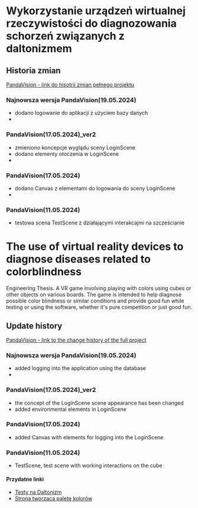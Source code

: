 # Wykorzystanie urządzeń wirtualnej rzeczywistości do diagnozowania schorzeń związanych z daltonizmem
## Historia zmian
[PandaVision - link do hisotrii zmian pełnego projektu](https://urstudrzeszow-my.sharepoint.com/:f:/g/personal/op117987_stud_ur_edu_pl/ErKOaEbjQppOsu3n0woqZ-UBQxYMwYwrn2oQvW06TFP1-A?e=ROyC1G)

### **Najnowsza wersja** PandaVision(19.05.2024)
- dodano logowanie do aplikacji z użyciem bazy danych
- 
### PandaVision(17.05.2024)_ver2
- zmieniono koncepcje wyglądu sceny LoginScene
- dodano elementy otoczenia w LoginScene
- 
### PandaVision(17.05.2024)
- dodano Canvas z elementami do logowania do sceny LoginScene
- 
### PandaVision(11.05.2024)
- testowa scena TestScene z działającymi interakcajmi na szcześcianie


# The use of virtual reality devices to diagnose diseases related to colorblindness
Engineering Thesis. A VR game involving playing with colors using cubes or other objects on various boards. The game is intended to help diagnose possible color blindness or similar conditions and provide good fun while testing or using the software, whether it's pure competition or just good fun.

## Update history
[PandaVision - link to the change history of the full project](https://urstudrzeszow-my.sharepoint.com/:f:/g/personal/op117987_stud_ur_edu_pl/ErKOaEbjQppOsu3n0woqZ-UBQxYMwYwrn2oQvW06TFP1-A?e=ROyC1G)

### **Najnowsza wersja** PandaVision(19.05.2024)
- added logging into the application using the database
- 
### PandaVision(17.05.2024)_ver2
- the concept of the LoginScene scene appearance has been changed
- added environmental elements in LoginScene

### PandaVision(17.05.2024)
- added Canvas with elements for logging into the LoginScene
  
### PandaVision(11.05.2024)
- TestScene, test scene with working interactions on the cube

#### Przydatne linki

- [Testy na Daltonizm](https://www.pl.colorlitelens.com/test-na-daltonizm.html)
- [Strona tworzaca paletę kolorów](https://coolors.co/5c0029-61304b-857c8d-94bfbe-acf7c1)

